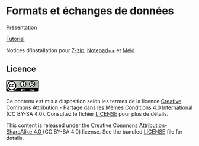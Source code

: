 # Formats et échanges de données

[Présentation](https://omics-school.github.io/formats-echanges-donnees/diapo/index.html)

[Tutoriel](https://omics-school.github.io/formats-echanges-donnees/tutoriel/)

Notices d'installation pour [7-zip](https://omics-school.github.io/formats-echanges-donnees/install-7zip/), [Notepad++](https://omics-school.github.io/formats-echanges-donnees/install-notepadpp/) et [Meld](https://omics-school.github.io/formats-echanges-donnees/install-meld/)

## Licence

![](img/CC-BY-SA.png)

Ce contenu est mis à disposition selon les termes de la licence [Creative Commons Attribution - Partage dans les Mêmes Conditions 4.0 International](https://creativecommons.org/licenses/by-sa/4.0/deed.fr) (CC BY-SA 4.0). Consultez le fichier [LICENSE](LICENSE) pour plus de détails.

This content is released under the [Creative Commons Attribution-ShareAlike 4.0 ](https://creativecommons.org/licenses/by-sa/4.0/deed.en) (CC BY-SA 4.0) license. See the bundled [LICENSE](LICENSE) file for details.
